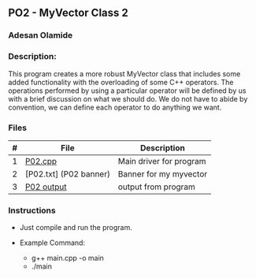 
## PO2 - MyVector Class 2
### Adesan Olamide
### Description:

This program creates a more robust MyVector class that includes some added functionality with the overloading of some C++ operators. 
The operations performed by using a particular operator will be defined by us with a brief discussion on what we should do.
We do not have to abide by convention, we can define each operator to do anything we want.


### Files

|   #   | File                         | Description             |
| :---: | ---------------------------- | ----------------------- |
|   1   | [P02.cpp](main.cpp)         | Main driver for program |
|   2   | [P02.txt] (P02 banner)| Banner for my myvector       |
|   3   | [P02 output](output.txt)     | output from program     |


### Instructions

- Just compile and run the program.

- Example Command:
  - g++ main.cpp -o main
  - ./main
